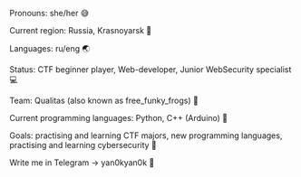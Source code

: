 Pronouns: she/her :sweat_smile:
 
Current region: Russia, Krasnoyarsk :evergreen_tree: 

Languages: ru/eng :earth_asia:

Status: CTF beginner player, Web-developer, Junior WebSecurity specialist :computer:

Team: Qualitas (also known as free_funky_frogs) :triangular_flag_on_post:

Current programming languages: Python, C++ (Arduino) :open_file_folder: 

Goals: practising and learning CTF majors, new programming languages, practising and learning cybersecurity :pushpin:

Write me in Telegram -> yan0kyan0k :vibration_mode: 
 
